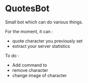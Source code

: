 # QuotesBot

Small bot which can do various things.

For the moment, it can :
 - quote character you previously set
 - extract your server statistics

To do :
 - Add command to 
  - remove character
  - change image of character
